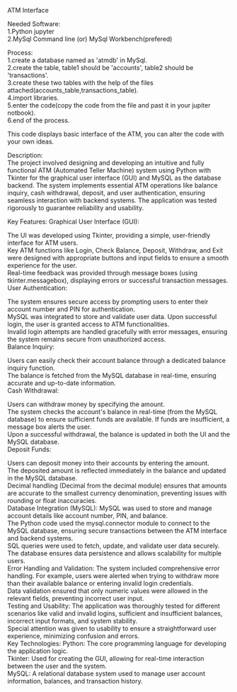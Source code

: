 ATM Interface

Needed Software:<br>
  1.Python jupyter<br>
  2.MySql Command line (or) MySql Workbench(prefered)<br>

Process:<br>
  1.create a database named as 'atmdb' in MySql.<br>
  2.create the table, table1 should be 'accounts', table2 should be 'transactions'.<br>
  3.create these two tables with the help of the files attached(accounts_table,transactions_table).<br>
  4.import libraries.<br>
  5.enter the code(copy the code from the file and past it in your jupiter notbook).<br>
  6.end of the process.<br>

This code displays basic interface of the ATM, you can alter the code with your own ideas.

Description:<br>
The project involved designing and developing an intuitive and fully functional ATM (Automated Teller Machine) system using Python with Tkinter for the graphical user interface (GUI) and MySQL as the database backend. The system implements essential ATM operations like balance inquiry, cash withdrawal, deposit, and user authentication, ensuring seamless interaction with backend systems. The application was tested rigorously to guarantee reliability and usability.<br>

Key Features:
Graphical User Interface (GUI):<br>

The UI was developed using Tkinter, providing a simple, user-friendly interface for ATM users.<br>
Key ATM functions like Login, Check Balance, Deposit, Withdraw, and Exit were designed with appropriate buttons and input fields to ensure a smooth experience for the user.<br>
Real-time feedback was provided through message boxes (using tkinter.messagebox), displaying errors or successful transaction messages.<br>
User Authentication:<br>

The system ensures secure access by prompting users to enter their account number and PIN for authentication.<br>
MySQL was integrated to store and validate user data. Upon successful login, the user is granted access to ATM functionalities.<br>
Invalid login attempts are handled gracefully with error messages, ensuring the system remains secure from unauthorized access.<br>
Balance Inquiry:<br>

Users can easily check their account balance through a dedicated balance inquiry function.<br>
The balance is fetched from the MySQL database in real-time, ensuring accurate and up-to-date information.<br>
Cash Withdrawal:<br>

Users can withdraw money by specifying the amount.<br>
The system checks the account's balance in real-time (from the MySQL database) to ensure sufficient funds are available. If funds are insufficient, a message box alerts the user.<br>
Upon a successful withdrawal, the balance is updated in both the UI and the MySQL database.<br>
Deposit Funds:<br>

Users can deposit money into their accounts by entering the amount.<br>
The deposited amount is reflected immediately in the balance and updated in the MySQL database.<br>
Decimal handling (Decimal from the decimal module) ensures that amounts are accurate to the smallest currency denomination, preventing issues with rounding or float inaccuracies.<br>
Database Integration (MySQL):
MySQL was used to store and manage account details like account number, PIN, and balance.<br>
The Python code used the mysql.connector module to connect to the MySQL database, ensuring secure transactions between the ATM interface and backend systems.<br>
SQL queries were used to fetch, update, and validate user data securely.<br>
The database ensures data persistence and allows scalability for multiple users.<br>
Error Handling and Validation:
The system included comprehensive error handling. For example, users were alerted when trying to withdraw more than their available balance or entering invalid login credentials.<br>
Data validation ensured that only numeric values were allowed in the relevant fields, preventing incorrect user input.<br>
Testing and Usability:
The application was thoroughly tested for different scenarios like valid and invalid logins, sufficient and insufficient balances, incorrect input formats, and system stability.<br>
Special attention was given to usability to ensure a straightforward user experience, minimizing confusion and errors.<br>
Key Technologies:
Python: The core programming language for developing the application logic.<br>
Tkinter: Used for creating the GUI, allowing for real-time interaction between the user and the system.<br>
MySQL: A relational database system used to manage user account information, balances, and transaction history.<br>

